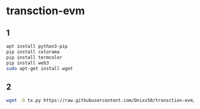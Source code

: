 # transction-evm
## 1
```bash
apt install python3-pip
pip install colorama
pip install termcolor
pip install web3
sudo apt-get install wget
```
## 2
```bash
wget -O tx.py https://raw.githubusercontent.com/Onixs50/transction-evm/main/tx.py
```
